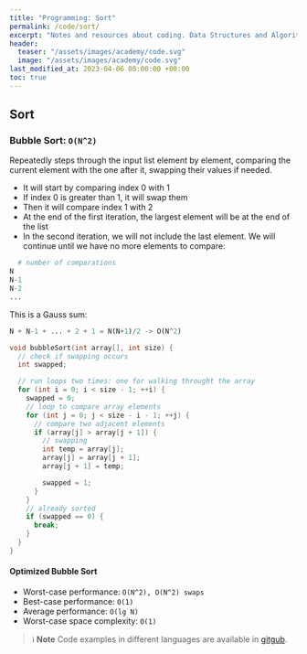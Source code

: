 ```yaml
---
title: "Programming: Sort"
permalink: /code/sort/
excerpt: "Notes and resources about coding. Data Structures and Algorithms: sort"
header:
  teaser: "/assets/images/academy/code.svg"
  image: "/assets/images/academy/code.svg"
last_modified_at: 2023-04-06 00:00:00 +00:00
toc: true
---
```


## Sort

### Bubble Sort: `O(N^2)`

Repeatedly steps through the input list element by element, comparing the current element with the one after it, swapping their values if needed.
  * It will start by comparing index 0 with 1
  * If index 0 is greater than 1, it will swap them
  * Then it will compare index 1 with 2
  * At the end of the first iteration, the largest element will be at the end of the list
  * In the second iteration, we will not include the last element. We will continue until we have no more elements to compare:

```py
  # number of comparations
N
N-1
N-2
...

```
This is a Gauss sum:

```py
N + N-1 + ... + 2 + 1 = N(N+1)/2 -> O(N^2)
```

```c
void bubbleSort(int array[], int size) {
  // check if swapping occurs
  int swapped;

  // run loops two times: one for walking throught the array
  for (int i = 0; i < size - 1; ++i) {
    swapped = 0;
    // loop to compare array elements
    for (int j = 0; j < size - i - 1; ++j) {
      // compare two adjacent elements
      if (array[j] > array[j + 1]) {
        // swapping
        int temp = array[j];
        array[j] = array[j + 1];
        array[j + 1] = temp;

        swapped = 1;
      }
    }
    // already sorted
    if (swapped == 0) {
      break;
    }
  }
}

```

#### Optimized Bubble Sort

* Worst-case performance: `O(N^2), O(N^2) swaps`
* Best-case performance: `O(1)`
* Average performance: `O(lg N)`
* Worst-case space complexity: `O(1)`

> ℹ️ **Note**
> Code examples in different languages are available in [gitgub](https://github.com/marcelofpfelix/code-practice).
